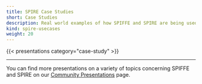 ```yaml
---
title: SPIRE Case Studies
short: Case Studies
description: Real world examples of how SPIFFE and SPIRE are being used
kind: spire-usecases
weight: 20
---
```


{{< presentations category="case-study" >}}

---

You can find more presentations on a variety of topics concerning SPIFFE and SPIRE on our [Community Presentations](/community/presentations/) page.